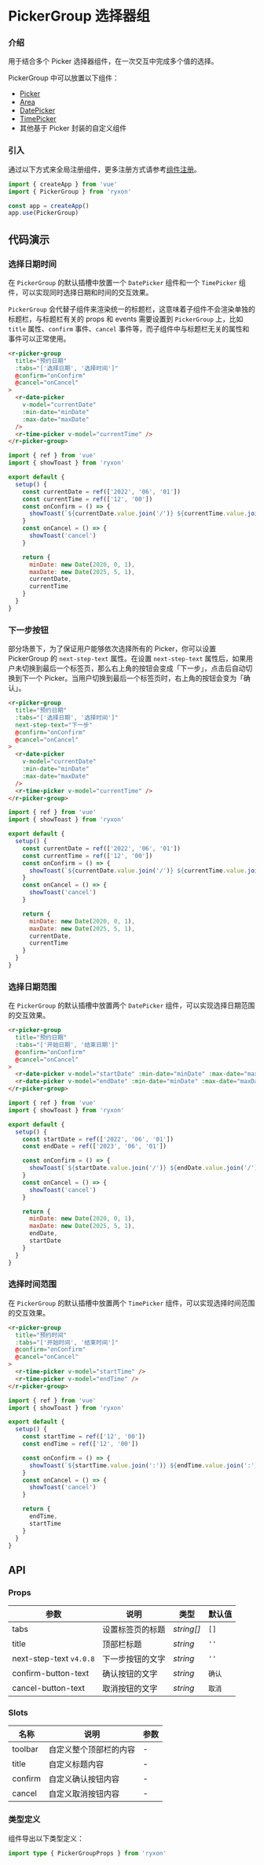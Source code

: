 # PickerGroup 选择器组

### 介绍

用于结合多个 Picker 选择器组件，在一次交互中完成多个值的选择。

PickerGroup 中可以放置以下组件：

- [Picker](#/zh-CN/picker)
- [Area](#/zh-CN/area)
- [DatePicker](#/zh-CN/date-picker)
- [TimePicker](#/zh-CN/time-picker)
- 其他基于 Picker 封装的自定义组件

### 引入

通过以下方式来全局注册组件，更多注册方式请参考[组件注册](#/zh-CN/advanced-usage#zu-jian-zhu-ce)。

```js
import { createApp } from 'vue'
import { PickerGroup } from 'ryxon'

const app = createApp()
app.use(PickerGroup)
```

## 代码演示

### 选择日期时间

在 `PickerGroup` 的默认插槽中放置一个 `DatePicker` 组件和一个 `TimePicker` 组件，可以实现同时选择日期和时间的交互效果。

`PickerGroup` 会代替子组件来渲染统一的标题栏，这意味着子组件不会渲染单独的标题栏，与标题栏有关的 props 和 events 需要设置到 `PickerGroup` 上，比如 `title` 属性、`confirm` 事件、`cancel` 事件等，而子组件中与标题栏无关的属性和事件可以正常使用。

```html
<r-picker-group
  title="预约日期"
  :tabs="['选择日期', '选择时间']"
  @confirm="onConfirm"
  @cancel="onCancel"
>
  <r-date-picker
    v-model="currentDate"
    :min-date="minDate"
    :max-date="maxDate"
  />
  <r-time-picker v-model="currentTime" />
</r-picker-group>
```

```js
import { ref } from 'vue'
import { showToast } from 'ryxon'

export default {
  setup() {
    const currentDate = ref(['2022', '06', '01'])
    const currentTime = ref(['12', '00'])
    const onConfirm = () => {
      showToast(`${currentDate.value.join('/')} ${currentTime.value.join(':')}`)
    }
    const onCancel = () => {
      showToast('cancel')
    }

    return {
      minDate: new Date(2020, 0, 1),
      maxDate: new Date(2025, 5, 1),
      currentDate,
      currentTime
    }
  }
}
```

### 下一步按钮

部分场景下，为了保证用户能够依次选择所有的 Picker，你可以设置 PickerGroup 的 `next-step-text` 属性。在设置 `next-step-text` 属性后，如果用户未切换到最后一个标签页，那么右上角的按钮会变成「下一步」，点击后自动切换到下一个 Picker。当用户切换到最后一个标签页时，右上角的按钮会变为「确认」。

```html
<r-picker-group
  title="预约日期"
  :tabs="['选择日期', '选择时间']"
  next-step-text="下一步"
  @confirm="onConfirm"
  @cancel="onCancel"
>
  <r-date-picker
    v-model="currentDate"
    :min-date="minDate"
    :max-date="maxDate"
  />
  <r-time-picker v-model="currentTime" />
</r-picker-group>
```

```js
import { ref } from 'vue'
import { showToast } from 'ryxon'

export default {
  setup() {
    const currentDate = ref(['2022', '06', '01'])
    const currentTime = ref(['12', '00'])
    const onConfirm = () => {
      showToast(`${currentDate.value.join('/')} ${currentTime.value.join(':')}`)
    }
    const onCancel = () => {
      showToast('cancel')
    }

    return {
      minDate: new Date(2020, 0, 1),
      maxDate: new Date(2025, 5, 1),
      currentDate,
      currentTime
    }
  }
}
```

### 选择日期范围

在 `PickerGroup` 的默认插槽中放置两个 `DatePicker` 组件，可以实现选择日期范围的交互效果。

```html
<r-picker-group
  title="预约日期"
  :tabs="['开始日期', '结束日期']"
  @confirm="onConfirm"
  @cancel="onCancel"
>
  <r-date-picker v-model="startDate" :min-date="minDate" :max-date="maxDate" />
  <r-date-picker v-model="endDate" :min-date="minDate" :max-date="maxDate" />
</r-picker-group>
```

```js
import { ref } from 'vue'
import { showToast } from 'ryxon'

export default {
  setup() {
    const startDate = ref(['2022', '06', '01'])
    const endDate = ref(['2023', '06', '01'])

    const onConfirm = () => {
      showToast(`${startDate.value.join('/')} ${endDate.value.join('/')}`)
    }
    const onCancel = () => {
      showToast('cancel')
    }

    return {
      minDate: new Date(2020, 0, 1),
      maxDate: new Date(2025, 5, 1),
      endDate,
      startDate
    }
  }
}
```

### 选择时间范围

在 `PickerGroup` 的默认插槽中放置两个 `TimePicker` 组件，可以实现选择时间范围的交互效果。

```html
<r-picker-group
  title="预约时间"
  :tabs="['开始时间', '结束时间']"
  @confirm="onConfirm"
  @cancel="onCancel"
>
  <r-time-picker v-model="startTime" />
  <r-time-picker v-model="endTime" />
</r-picker-group>
```

```js
import { ref } from 'vue'
import { showToast } from 'ryxon'

export default {
  setup() {
    const startTime = ref(['12', '00'])
    const endTime = ref(['12', '00'])

    const onConfirm = () => {
      showToast(`${startTime.value.join(':')} ${endTime.value.join(':')}`)
    }
    const onCancel = () => {
      showToast('cancel')
    }

    return {
      endTime,
      startTime
    }
  }
}
```

## API

### Props

| 参数                    | 说明             | 类型       | 默认值 |
| ----------------------- | ---------------- | ---------- | ------ |
| tabs                    | 设置标签页的标题 | _string[]_ | `[]`   |
| title                   | 顶部栏标题       | _string_   | `''`   |
| next-step-text `v4.0.8` | 下一步按钮的文字 | _string_   | `''`   |
| confirm-button-text     | 确认按钮的文字   | _string_   | `确认` |
| cancel-button-text      | 取消按钮的文字   | _string_   | `取消` |

### Slots

| 名称    | 说明                   | 参数 |
| ------- | ---------------------- | ---- |
| toolbar | 自定义整个顶部栏的内容 | -    |
| title   | 自定义标题内容         | -    |
| confirm | 自定义确认按钮内容     | -    |
| cancel  | 自定义取消按钮内容     | -    |

### 类型定义

组件导出以下类型定义：

```ts
import type { PickerGroupProps } from 'ryxon'
```

